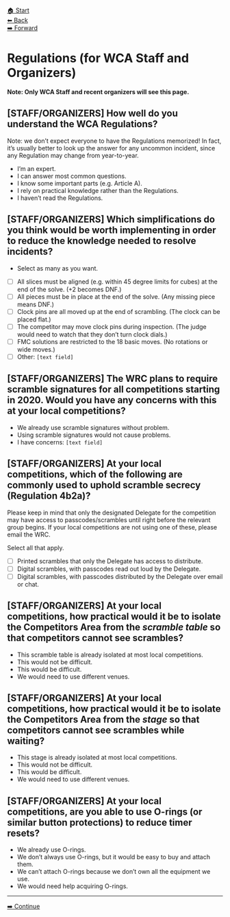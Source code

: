 [🏠 Start](./index.md)  
[⬅ Back](./6-regulations.md)  
[️➡️ Forward](./8-wca-direction-staff-and-organizers.md)

# Regulations (for WCA Staff and Organizers)

**Note: Only WCA Staff and recent organizers will see this page.**

## [STAFF/ORGANIZERS] How well do you understand the WCA Regulations?

Note: we don’t expect everyone to have the Regulations memorized! In fact, it’s usually better to look up the answer for any uncommon incident, since any Regulation may change from year-to-year.

- I’m an expert.
- I can answer most common questions.
- I know some important parts (e.g. Article A).
- I rely on practical knowledge rather than the Regulations.
- I haven’t read the Regulations.

## [STAFF/ORGANIZERS] Which simplifications do you think would be worth implementing in order to reduce the knowledge needed to resolve incidents?

- Select as many as you want.

- [ ] All slices must be aligned (e.g. within 45 degree limits for cubes) at the end of the solve. (+2 becomes DNF.)
- [ ] All pieces must be in place at the end of the solve. (Any missing piece means DNF.)
- [ ] Clock pins are all moved up at the end of scrambling. (The clock can be placed flat.)
- [ ] The competitor may move clock pins during inspection. (The judge would need to watch that they don’t turn clock dials.)
- [ ] FMC solutions are restricted to the 18 basic moves. (No rotations or wide moves.)
- [ ] Other: `[text field]`

## [STAFF/ORGANIZERS] The WRC plans to require scramble signatures for all competitions starting in 2020. Would you have any concerns with this at your local competitions?

- We already use scramble signatures without problem.
- Using scramble signatures would not cause problems.
- I have concerns: `[text field]`

## [STAFF/ORGANIZERS] At your local competitions, which of the following are commonly used to uphold scramble secrecy (Regulation 4b2a)?

Please keep in mind that only the designated Delegate for the competition may have access to passcodes/scrambles until right before the relevant group begins. If your local competitions are not using one of these, please email the WRC.

Select all that apply.

- [ ] Printed scrambles that only the Delegate has access to distribute.
- [ ] Digital scrambles, with passcodes read out loud by the Delegate.
- [ ] Digital scrambles, with passcodes distributed by the Delegate over email or chat.

## [STAFF/ORGANIZERS] At your local competitions, how practical would it be to isolate the Competitors Area from the _scramble table_ so that competitors cannot see scrambles?

- This scramble table is already isolated at most local competitions.
- This would not be difficult.
- This would be difficult.
- We would need to use different venues.

## [STAFF/ORGANIZERS] At your local competitions, how practical would it be to isolate the Competitors Area from the _stage_ so that competitors cannot see scrambles while waiting?

- This stage is already isolated at most local competitions.
- This would not be difficult.
- This would be difficult.
- We would need to use different venues.


## [STAFF/ORGANIZERS] At your local competitions, are you able to use O-rings (or similar button protections) to reduce timer resets?

- We already use O-rings.
- We don’t always use O-rings, but it would be easy to buy and attach them.
- We can’t attach O-rings because we don’t own all the equipment we use.
- We would need help acquiring O-rings.

<hr>

[➡️ Continue](./8-wca-direction-staff-and-organizers.md)
